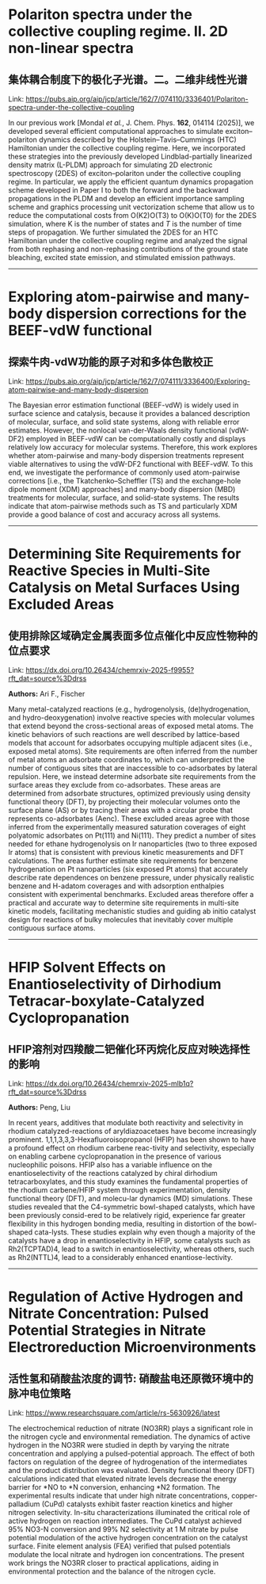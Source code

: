 # Polariton spectra under the collective coupling regime. II. 2D non-linear spectra

## 集体耦合制度下的极化子光谱。二。二维非线性光谱

Link: https://pubs.aip.org/aip/jcp/article/162/7/074110/3336401/Polariton-spectra-under-the-collective-coupling

<span class="paragraphSection">In our previous work [Mondal <span style="font-style: italic;">et al.</span>, J. Chem. Phys. <strong>162</strong>, 014114 (2025)], we developed several efficient computational approaches to simulate exciton–polariton dynamics described by the Holstein–Tavis–Cummings (HTC) Hamiltonian under the collective coupling regime. Here, we incorporated these strategies into the previously developed Lindblad-partially linearized density matrix (L-PLDM) approach for simulating 2D electronic spectroscopy (2DES) of exciton–polariton under the collective coupling regime. In particular, we apply the efficient quantum dynamics propagation scheme developed in Paper I to both the forward and the backward propagations in the PLDM and develop an efficient importance sampling scheme and graphics processing unit vectorization scheme that allow us to reduce the computational costs from O(K2)O(T3) to O(K)O(T0) for the 2DES simulation, where K is the number of states and <span style="font-style: italic;">T</span> is the number of time steps of propagation. We further simulated the 2DES for an HTC Hamiltonian under the collective coupling regime and analyzed the signal from both rephasing and non-rephasing contributions of the ground state bleaching, excited state emission, and stimulated emission pathways.</span>


---
# Exploring atom-pairwise and many-body dispersion corrections for the BEEF-vdW functional

## 探索牛肉-vdW功能的原子对和多体色散校正

Link: https://pubs.aip.org/aip/jcp/article/162/7/074111/3336400/Exploring-atom-pairwise-and-many-body-dispersion

<span class="paragraphSection">The Bayesian error estimation functional (BEEF-vdW) is widely used in surface science and catalysis, because it provides a balanced description of molecular, surface, and solid state systems, along with reliable error estimates. However, the nonlocal van-der-Waals density functional (vdW-DF2) employed in BEEF-vdW can be computationally costly and displays relatively low accuracy for molecular systems. Therefore, this work explores whether atom-pairwise and many-body dispersion treatments represent viable alternatives to using the vdW-DF2 functional with BEEF-vdW. To this end, we investigate the performance of commonly used atom-pairwise corrections [i.e., the Tkatchenko–Scheffler (TS) and the exchange-hole dipole moment (XDM) approaches] and many-body dispersion (MBD) treatments for molecular, surface, and solid-state systems. The results indicate that atom-pairwise methods such as TS and particularly XDM provide a good balance of cost and accuracy across all systems.</span>


---
# Determining Site Requirements for Reactive Species in Multi-Site Catalysis on Metal Surfaces Using Excluded Areas

## 使用排除区域确定金属表面多位点催化中反应性物种的位点要求

Link: https://dx.doi.org/10.26434/chemrxiv-2025-f9955?rft_dat=source%3Ddrss

**Authors:** Ari F., Fischer

Many metal-catalyzed reactions (e.g., hydrogenolysis, (de)hydrogenation, and hydro-deoxygenation) involve reactive species with molecular volumes that extend beyond the cross-sectional areas of exposed metal atoms. The kinetic behaviors of such reactions are well described by lattice-based models that account for adsorbates occupying multiple adjacent sites (i.e., exposed metal atoms). Site requirements are often inferred from the number of metal atoms an adsorbate coordinates to, which can underpredict the number of contiguous sites that are inaccessible to co-adsorbates by lateral repulsion. Here, we instead determine adsorbate site requirements from the surface areas they exclude from co-adsorbates. These areas are determined from adsorbate structures, optimized previously using density functional theory (DFT), by projecting their molecular volumes onto the surface plane (AS) or by tracing their areas with a circular probe that represents co-adsorbates (Aenc). These excluded areas agree with those inferred from the experimentally measured saturation coverages of eight polyatomic adsorbates on Pt(111) and Ni(111). They predict a number of sites needed for ethane hydrogenolysis on Ir nanoparticles (two to three exposed Ir atoms) that is consistent with previous kinetic measurements and DFT calculations. The areas further estimate site requirements for benzene hydrogenation on Pt nanoparticles (six exposed Pt atoms) that accurately describe rate dependences on benzene pressure, under physically realistic benzene and H-adatom coverages and with adsorption enthalpies consistent with experimental benchmarks. Excluded areas therefore offer a practical and accurate way to determine site requirements in multi-site kinetic models, facilitating mechanistic studies and guiding ab initio catalyst design for reactions of bulky molecules that inevitably cover multiple contiguous surface atoms.


---
# HFIP Solvent Effects on Enantioselectivity of Dirhodium Tetracar-boxylate-Catalyzed Cyclopropanation

## HFIP溶剂对四羧酸二钯催化环丙烷化反应对映选择性的影响

Link: https://dx.doi.org/10.26434/chemrxiv-2025-mlb1q?rft_dat=source%3Ddrss

**Authors:** Peng, Liu

In recent years, additives that modulate both reactivity and selectivity in rhodium catalyzed-reactions of aryldiazoacetaes have become increasingly prominent. 1,1,1,3,3,3-Hexafluoroisopropanol (HFIP) has been shown to have a profound effect on rhodium carbene reac-tivity and selectivity, especially on enabling carbene cyclopropanation in the presence of various nucleophilic poisons. HFIP also has a variable influence on the enantioselectivity of the reactions catalyzed by chiral dirhodium tetracarboxylates, and this study examines the fundamental properties of the rhodium carbene/HFIP system through experimentation, density functional theory (DFT), and molecu-lar dynamics (MD) simulations. These studies revealed that the C4-symmetric bowl-shaped catalysts, which have been previously consid-ered to be relatively rigid, experience far greater flexibility in this hydrogen bonding media, resulting in distortion of the bowl-shaped cata-lysts. These studies explain why even though a majority of the catalysts have a drop in enantioselectivity in HFIP, some catalysts such as Rh2(TCPTAD)4, lead to a switch in enantioselectivity, whereas others, such as Rh2(NTTL)4, lead to a considerably enhanced enantiose-lectivity.


---
# Regulation of Active Hydrogen and Nitrate Concentration: Pulsed Potential Strategies in Nitrate Electroreduction Microenvironments

## 活性氢和硝酸盐浓度的调节: 硝酸盐电还原微环境中的脉冲电位策略

Link: https://www.researchsquare.com/article/rs-5630926/latest

The electrochemical reduction of nitrate (NO3RR) plays a significant role in the nitrogen cycle and environmental remediation. The dynamics of active hydrogen in the NO3RR were studied in depth by varying the nitrate concentration and applying a pulsed-potential approach. The effect of both factors on regulation of the degree of hydrogenation of the intermediates and the product distribution was evaluated. Density functional theory (DFT) calculations indicated that elevated nitrate levels decrease the energy barrier for *NO to *N conversion, enhancing *N2 formation. The experimental results indicate that under high nitrate concentrations, copper-palladium (CuPd) catalysts exhibit faster reaction kinetics and higher nitrogen selectivity. In-situ characterizations illuminated the critical role of active hydrogen on reaction intermediates. The CuPd catalyst achieved 95% NO3-N conversion and 99% N2 selectivity at 1 M nitrate by pulse potential modulation of the active hydrogen concentration on the catalyst surface. Finite element analysis (FEA) verified that pulsed potentials modulate the local nitrate and hydrogen ion concentrations. The present work brings the NO3RR closer to practical applications, aiding in environmental protection and the balance of the nitrogen cycle.

